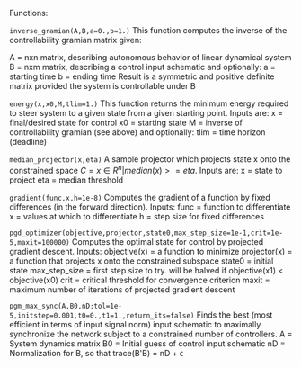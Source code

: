 Functions:

`inverse_gramian(A,B,a=0.,b=1.)`
This function computes the inverse of the controllability gramian matrix given:

A = nxn matrix, describing autonomous behavior of linear dynamical system
B = nxm matrix, describing a control input schematic
and optionally:
a = starting time
b = ending time
Result is a symmetric and positive definite matrix provided the system is controllable under B


`energy(x,x0,M,tlim=1.)`
This function returns the minimum energy required to steer system to a given state from a given starting point. Inputs are:
x = final/desired state for control
x0 = starting state
M = inverse of controllability gramian (see above)
and optionally:
tlim = time horizon (deadline)

`median_projector(x,eta)`
A sample projector which projects state x onto the constrained space $C = {x \in R^n | median(x) >= eta }$. Inputs are:
x = state to project
eta = median threshold

`gradient(func,x,h=1e-8)`
Computes the gradient of a function by fixed differences (in the forward direction). Inputs:
func = function to differentiate
x = values at which to differentiate
h = step size for fixed differences

`pgd_optimizer(objective,projector,state0,max_step_size=1e-1,crit=1e-5,maxit=100000)`
Computes the optimal state for control by projected gradient descent. Inputs:
objective(x) = a function to minimize
projector(x) = a function that projects x onto the constrained subspace
state0 = initial state
max_step_size = first step size to try. will be halved if objective(x1) < objective(x0)
crit = critical threshold for convergence criterion
maxit = maximum number of iterations of projected gradient descent

`pgm_max_sync(A,B0,nD;tol=1e-5,initstep=0.001,t0=0.,t1=1.,return_its=false)`
Finds the best (most efficient in terms of input signal norm) input schematic to maximally synchronize the network subject to a constrained number of controllers.
A = System dynamics matrix
B0 = Initial guess of control input schematic
nD = Normalization for B, so that trace(B'B) = nD + ϵ
